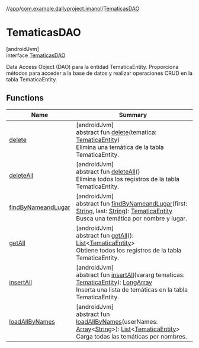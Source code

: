 //[app](../../../index.md)/[com.example.dallyproject.imanol](../index.md)/[TematicasDAO](index.md)

# TematicasDAO

[androidJvm]\
interface [TematicasDAO](index.md)

Data Access Object (DAO) para la entidad TematicaEntity. Proporciona métodos para acceder a la base de datos y realizar operaciones CRUD en la tabla TematicaEntity.

## Functions

| Name | Summary |
|---|---|
| [delete](delete.md) | [androidJvm]<br>abstract fun [delete](delete.md)(tematica: [TematicaEntity](../-tematica-entity/index.md))<br>Elimina una temática de la tabla TematicaEntity. |
| [deleteAll](delete-all.md) | [androidJvm]<br>abstract fun [deleteAll](delete-all.md)()<br>Elimina todos los registros de la tabla TematicaEntity. |
| [findByNameandLugar](find-by-nameand-lugar.md) | [androidJvm]<br>abstract fun [findByNameandLugar](find-by-nameand-lugar.md)(first: [String](https://kotlinlang.org/api/latest/jvm/stdlib/kotlin/-string/index.html), last: [String](https://kotlinlang.org/api/latest/jvm/stdlib/kotlin/-string/index.html)): [TematicaEntity](../-tematica-entity/index.md)<br>Busca una temática por nombre y lugar. |
| [getAll](get-all.md) | [androidJvm]<br>abstract fun [getAll](get-all.md)(): [List](https://kotlinlang.org/api/latest/jvm/stdlib/kotlin.collections/-list/index.html)&lt;[TematicaEntity](../-tematica-entity/index.md)&gt;<br>Obtiene todos los registros de la tabla TematicaEntity. |
| [insertAll](insert-all.md) | [androidJvm]<br>abstract fun [insertAll](insert-all.md)(vararg tematicas: [TematicaEntity](../-tematica-entity/index.md)): [LongArray](https://kotlinlang.org/api/latest/jvm/stdlib/kotlin/-long-array/index.html)<br>Inserta una lista de temáticas en la tabla TematicaEntity. |
| [loadAllByNames](load-all-by-names.md) | [androidJvm]<br>abstract fun [loadAllByNames](load-all-by-names.md)(userNames: [Array](https://kotlinlang.org/api/latest/jvm/stdlib/kotlin/-array/index.html)&lt;[String](https://kotlinlang.org/api/latest/jvm/stdlib/kotlin/-string/index.html)&gt;): [List](https://kotlinlang.org/api/latest/jvm/stdlib/kotlin.collections/-list/index.html)&lt;[TematicaEntity](../-tematica-entity/index.md)&gt;<br>Carga todas las temáticas por nombres. |

